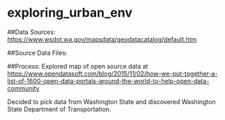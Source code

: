 # exploring_urban_env

##Data Sources:
https://www.wsdot.wa.gov/mapsdata/geodatacatalog/default.htm


##Source Data Files:

##Process:
Explored map of open source data at https://www.opendatasoft.com/blog/2015/11/02/how-we-put-together-a-list-of-1600-open-data-portals-around-the-world-to-help-open-data-community  

Decided to pick data from Washington State and discovered Washington State Department of Transportation.  

